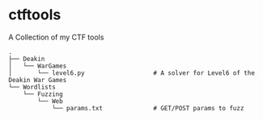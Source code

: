 ctftools
======
A Collection of my CTF tools
```
.
├── Deakin
│   └── WarGames
│       └── level6.py                   # A solver for Level6 of the Deakin War Games
└── Wordlists
    └── Fuzzing
        └── Web
            └── params.txt              # GET/POST params to fuzz
```


